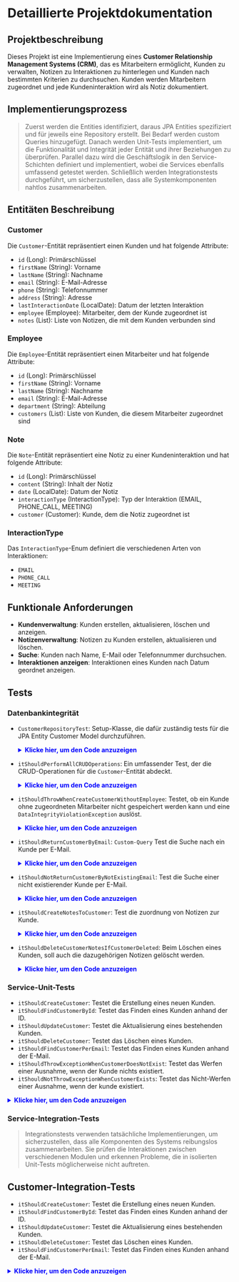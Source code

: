 # Detaillierte Projektdokumentation

## Projektbeschreibung
Dieses Projekt ist eine Implementierung eines **Customer Relationship Management Systems (CRM)**, das es Mitarbeitern ermöglicht, Kunden zu verwalten, Notizen zu Interaktionen zu hinterlegen und Kunden nach bestimmten Kriterien zu durchsuchen. Kunden werden Mitarbeitern zugeordnet und jede Kundeninteraktion wird als Notiz dokumentiert.

## Implementierungsprozess
> Zuerst werden die Entities identifiziert, daraus JPA Entities spezifiziert und für jeweils eine Repository erstellt.
> Bei Bedarf werden custom Queries hinzugefügt. Danach werden Unit-Tests implementiert, um die Funktionalität und Integrität jeder Entität und ihrer Beziehungen zu überprüfen.
> Parallel dazu wird die Geschäftslogik in den Service-Schichten definiert und implementiert, wobei die Services ebenfalls umfassend getestet werden.
> Schließlich werden Integrationstests durchgeführt, um sicherzustellen, dass alle Systemkomponenten nahtlos zusammenarbeiten.


## Entitäten Beschreibung
### Customer
Die `Customer`-Entität repräsentiert einen Kunden und hat folgende Attribute:
- `id` (Long): Primärschlüssel
- `firstName` (String): Vorname
- `lastName` (String): Nachname
- `email` (String): E-Mail-Adresse
- `phone` (String): Telefonnummer
- `address` (String): Adresse
- `lastInteractionDate` (LocalDate): Datum der letzten Interaktion
- `employee` (Employee): Mitarbeiter, dem der Kunde zugeordnet ist
- `notes` (List<Note>): Liste von Notizen, die mit dem Kunden verbunden sind

### Employee
Die `Employee`-Entität repräsentiert einen Mitarbeiter und hat folgende Attribute:
- `id` (Long): Primärschlüssel
- `firstName` (String): Vorname
- `lastName` (String): Nachname
- `email` (String): E-Mail-Adresse
- `department` (String): Abteilung
- `customers` (List<Customer>): Liste von Kunden, die diesem Mitarbeiter zugeordnet sind

### Note
Die `Note`-Entität repräsentiert eine Notiz zu einer Kundeninteraktion und hat folgende Attribute:
- `id` (Long): Primärschlüssel
- `content` (String): Inhalt der Notiz
- `date` (LocalDate): Datum der Notiz
- `interactionType` (InteractionType): Typ der Interaktion (EMAIL, PHONE_CALL, MEETING)
- `customer` (Customer): Kunde, dem die Notiz zugeordnet ist

### InteractionType
Das `InteractionType`-Enum definiert die verschiedenen Arten von Interaktionen:
- `EMAIL`
- `PHONE_CALL`
- `MEETING`

## Funktionale Anforderungen
- **Kundenverwaltung**: Kunden erstellen, aktualisieren, löschen und anzeigen.
- **Notizenverwaltung**: Notizen zu Kunden erstellen, aktualisieren und löschen.
- **Suche**: Kunden nach Name, E-Mail oder Telefonnummer durchsuchen.
- **Interaktionen anzeigen**: Interaktionen eines Kunden nach Datum geordnet anzeigen.

## Tests
### Datenbankintegrität
- `CustomerRepositoryTest`: Setup-Klasse, die dafür zuständig tests für die JPA Entity Customer Model durchzuführen.
   <details>
    <summary style="color: blue"><strong>Klicke hier, um den Code anzuzeigen</strong></summary>
    
    ```
    @DataJpaTest
    class CustomerRepositoryTest {

    @Autowired
    private CustomerRepository underTest;

    @Autowired
    private EmployeeRepository employeeRepository;

    @Autowired
    private NoteRepository noteRepository;  
    
    // Test Methods
    }
    ```
    </details>

- `itShouldPerformAllCRUDOperations`: Ein umfassender Test, der die CRUD-Operationen für die `Customer`-Entität abdeckt.
    <details>
    <summary style="color: blue"><strong>Klicke hier, um den Code anzuzeigen</strong></summary>

    ```
    @Test
    public void itShouldPerformAllCRUDOperations() {
        // Given
        Employee employee = TestDataUtil.createEmployeeA();
        Employee savedEmployee = employeeRepository.save(employee);
        // Create a new customer and associate with saved employee
        Customer customer = TestDataUtil.createCustomerA(savedEmployee);
        // When
        Customer savedCustomer = underTest.save(customer);
        // Then
        Customer foundCustomer = underTest.findById(savedCustomer.getId()).orElse(null);
        assertNotNull(foundCustomer);
        assertEquals("John", foundCustomer.getFirstName());

        // Update the customer
        foundCustomer.setFirstName("Jane");
        underTest.save(foundCustomer);
        Customer updatedCustomer = underTest.findById(savedCustomer.getId()).orElse(null);
        assertNotNull(updatedCustomer);
        assertEquals("Jane", updatedCustomer.getFirstName());

        // Delete the customer
        underTest.delete(updatedCustomer);
        Customer deletedCustomer = underTest.findById(savedCustomer.getId()).orElse(null);
        assertNull(deletedCustomer);
    }
    ```
    </details>
    
- `itShouldThrowWhenCreateCustomerWithoutEmployee`: Testet, ob ein Kunde ohne zugeordneten Mitarbeiter nicht gespeichert werden kann und eine `DataIntegrityViolationException` auslöst.
    <details>
    <summary style="color: blue"><strong>Klicke hier, um den Code anzuzeigen</strong></summary>

    ```
    @Test
    // Foreign key constraints
    public void itShouldThrowWhenCreateCustomerWithoutEmployee() {
        // Given
        // Create a new customer without an employee
        Customer customer = TestDataUtil.createCustomerB(null);
        // When
        // This should throw an exception because the employee is missing
        DataIntegrityViolationException exception = assertThrows(
                DataIntegrityViolationException.class, () -> underTest.save(customer));
        // Then
        String expectedMessage = "not-null property references a null";
        assertTrue(exception.getMessage().contains(expectedMessage), expectedMessage);
    }
    ```
    </details>

- `itShouldReturnCustomerByEmail`: `Custom-Query` Test die Suche nach ein Kunde per E-Mail.
    <details>
    <summary style="color: blue"><strong>Klicke hier, um den Code anzuzeigen</strong></summary>

    ```
    @Test
    public void itShouldReturnCustomerByEmail() {
        // Given
        String email = "jane.smith@example.com";
        Employee employee = TestDataUtil.createEmployeeC();
        Employee savedEmployee = employeeRepository.save(employee);
        Customer customer = TestDataUtil.createCustomerB(savedEmployee);
        underTest.save(customer);
        // When
        Customer foundCustomer = underTest.findByEmail(email).orElse(null);
        // Then
        assertNotNull(foundCustomer);
        assertEquals(email, foundCustomer.getEmail());
    }
    ```
    </details>
- `itShouldNotReturnCustomerByNotExistingEmail`: Test die Suche einer nicht existierender Kunde per E-Mail.
    <details>
    <summary style="color: blue"><strong>Klicke hier, um den Code anzuzeigen</strong></summary>

    ```
    @Test
    public void itShouldNotReturnCustomerByNotExistingEmail() {
        // Given
        String notExistingEmail = "not.existing@example.com";
        // When
        Customer foundCustomer = underTest.findByEmail(notExistingEmail).orElse(null);
        // Then
        assertNull(foundCustomer);
    }
    ```
    </details>
- `itShouldCreateNotesToCustomer`: Test die zuordnung von Notizen zur Kunde.
    <details>
    <summary style="color: blue"><strong>Klicke hier, um den Code anzuzeigen</strong></summary>

    ```
    @Test
    public void itShouldCreateNotesToCustomer() {
        // Given
        Employee employee = TestDataUtil.createEmployeeC();
        Employee savedEmployee = employeeRepository.save(employee);
        Customer customer = TestDataUtil.createCustomerC(savedEmployee);
        Customer savedCustomer = underTest.save(customer);

        // Create and associate notes
        List<Note> notes = new ArrayList<>();
        Note noteA = TestDataUtil.createNoteA(savedCustomer);
        Note noteB = TestDataUtil.createNoteB(savedCustomer);
        notes.add(noteA);
        notes.add(noteB);
        savedCustomer.setNotes(notes);

        // When
        underTest.save(savedCustomer);

        // Then
        Customer foundCustomer = underTest.findById(savedCustomer.getId()).orElse(null);
        assertNotNull(foundCustomer);
        assertEquals(2, foundCustomer.getNotes().size());
        assertEquals(notes.get(0).getContent(), foundCustomer.getNotes().get(0).getContent());
        assertEquals(notes.get(1).getContent(), foundCustomer.getNotes().get(1).getContent());
    }
    ```
    </details>
- `itShouldDeleteCustomerNotesIfCustomerDeleted`: Beim Löschen eines Kunden, soll auch die dazugehörigen Notizen gelöscht werden.
    <details>
    <summary style="color: blue"><strong>Klicke hier, um den Code anzuzeigen</strong></summary>

    ```
    @Test
    @Transactional
    // Cascade test
    // Notizen sind keine eigenständigen Entitäten, sondern direkt mit dem Kunden verbunden.
    // Beim Löschen eines Kunden auch die dazugehörigen Notizen werden gelöscht.
    public void itShouldDeleteCustomerNotesIfCustomerDeleted() {
        // Given
        Employee employee = TestDataUtil.createEmployeeA();
        Employee savedEmployee = employeeRepository.save(employee);
        Customer customer = TestDataUtil.createCustomerB(savedEmployee);
        Customer savedCustomer = underTest.save(customer);

        // Create and associate notes
        List<Note> notes = new ArrayList<>();
        Note noteA = TestDataUtil.createNoteA(savedCustomer);
        Note noteB = TestDataUtil.createNoteB(savedCustomer);
        Note noteC = TestDataUtil.createNoteC(savedCustomer);
        notes.add(noteA);
        notes.add(noteB);
        notes.add(noteC);
        savedCustomer.setNotes(notes);
        underTest.save(savedCustomer);

        // When
        underTest.deleteById(savedCustomer.getId());

        // Then
        // Assert that the customer is deleted
        assertNull(underTest.findById(savedCustomer.getId()).orElse(null));
        // Assert that the notes are also deleted
        List<Note> notesList = noteRepository.findAll();
        assertTrue(notesList.isEmpty());
    }
    ```
    </details>

### Service-Unit-Tests
- `itShouldCreateCustomer`: Testet die Erstellung eines neuen Kunden.
- `itShouldFindCustomerById`: Testet das Finden eines Kunden anhand der ID.
- `itShouldUpdateCustomer`: Testet die Aktualisierung eines bestehenden Kunden.
- `itShouldDeleteCustomer`: Testet das Löschen eines Kunden.
- `itShouldFindCustomerPerEmail`: Testet das Finden eines Kunden anhand der E-Mail.
- `itShouldThrowExceptionWhenCustomerDoesNotExist`: Testet das Werfen einer Ausnahme, wenn der Kunde nichts existiert.
- `itShouldNotThrowExceptionWhenCustomerExists`: Testet das Nicht-Werfen einer Ausnahme, wenn der kunde existiert.
<details>
<summary style="color: blue"><strong>Klicke hier, um den Code anzuzeigen</strong></summary>

```
package edu.yacoubi.crm.service.impl;

import edu.yacoubi.crm.TestDataUtil;
import edu.yacoubi.crm.model.Customer;
import edu.yacoubi.crm.repository.CustomerRepository;
import edu.yacoubi.crm.service.exception.ResourceNotFoundException;
import org.junit.jupiter.api.BeforeEach;
import org.junit.jupiter.api.Test;
import org.mockito.InjectMocks;
import org.mockito.Mock;
import org.mockito.MockitoAnnotations;

import java.util.Optional;

import static org.junit.jupiter.api.Assertions.*;
import static org.mockito.Mockito.*;
import static org.mockito.Mockito.when;

class CustomerServiceImplUnitTest {
    @Mock
    private CustomerRepository customerRepository;

    @InjectMocks
    private CustomerServiceImpl underTest;

    @BeforeEach
    public void setUp() {
        MockitoAnnotations.openMocks(this);
    }

    @Test
    public void itShouldCreateCustomer() {
        // Given
        Customer customer = TestDataUtil.createCustomerA(null);
        when(customerRepository.save(any(Customer.class))).thenReturn(customer);

        // When
        Customer savedCustomer = underTest.createCustomer(customer);

        // Then
        assertNotNull(savedCustomer);
        verify(customerRepository, times(1)).save(customer);
    }

    @Test
    public void itShouldFindCustomerById() {
        // Given
        Long customerId = 1L;  // Setze eine spezifische ID
        Customer customer = TestDataUtil.createCustomerA(null);
        customer.setId(customerId);  // Setze die ID im Mock-Objekt
        when(customerRepository.findById(customerId)).thenReturn(Optional.of(customer)); // Verwende eine spezifische ID
        when(customerRepository.existsById(customerId)).thenReturn(true); // Mock für existierende ID hinzufügen

        // When
        Optional<Customer> foundCustomer = underTest.getCustomerById(customerId);

        // Logging for debugging
        System.out.println("Found Customer: " + foundCustomer);

        // Then
        assertTrue(foundCustomer.isPresent());
        assertEquals(customer.getEmail(), foundCustomer.get().getEmail());
        verify(customerRepository, times(1)).findById(customerId);
        verify(customerRepository, times(1)).existsById(customerId); // Überprüfung der Mock-Interaktionen
    }

    @Test
    public void itShouldUpdateCustomer() {
        // Given
        Long customerId = 1L;
        Customer customer = TestDataUtil.createCustomerA(null);
        customer.setId(customerId);
        when(customerRepository.existsById(customerId)).thenReturn(true);
        when(customerRepository.save(any(Customer.class))).thenReturn(customer);

        // When
        Customer updatedCustomer = underTest.updateCustomer(customerId, customer);

        // Then
        assertNotNull(updatedCustomer);
        verify(customerRepository, times(1)).save(customer);
    }

    @Test
    public void itShouldDeleteCustomer() {
        // Given
        Long customerId = 1L;
        Customer customer = TestDataUtil.createCustomerA(null);
        customer.setId(customerId);
        when(customerRepository.existsById(customerId)).thenReturn(true);

        // When
        underTest.deleteCustomer(customerId);

        // Then
        verify(customerRepository, times(1)).deleteById(customerId);
    }

    @Test
    public void itShouldFindCustomerPerEmail() {
        // Given
        String email = "test@example.com";
        Customer customer = TestDataUtil.createCustomerA(null);
        customer.setEmail(email);
        when(customerRepository.findByEmail(email)).thenReturn(Optional.of(customer));

        // When
        Optional<Customer> foundCustomer = underTest.getCustomerByEmail(email);

        // Then
        assertTrue(foundCustomer.isPresent());
        assertEquals(email, foundCustomer.get().getEmail());
        verify(customerRepository, times(1)).findByEmail(email);
    }

    @Test
    public void itShouldThrowExceptionWhenCustomerDoesNotExist() {
        // Given
        Long customerId = 1L;
        when(customerRepository.existsById(customerId)).thenReturn(false);

        // When & Then
        ResourceNotFoundException exception = assertThrows(
                ResourceNotFoundException.class, () -> underTest.getCustomerById(customerId));
        assertEquals("Customer not found with ID:", exception.getMessage());
    }

    @Test
    public void itShouldNotThrowExceptionWhenCustomerExists() {
        // Given
        Long customerId = 1L;
        Customer customer = TestDataUtil.createCustomerA(null);
        customer.setId(customerId);
        when(customerRepository.existsById(customerId)).thenReturn(true);
        when(customerRepository.findById(customerId)).thenReturn(Optional.of(customer));

        // When
        Optional<Customer> foundCustomer = underTest.getCustomerById(customerId);

        // Then
        assertTrue(foundCustomer.isPresent());
        assertEquals(customer.getEmail(), foundCustomer.get().getEmail());
    }

}
```
</details>

### Service-Integration-Tests
> Integrationstests verwenden tatsächliche Implementierungen, um sicherzustellen, dass alle Komponenten des Systems
> reibungslos zusammenarbeiten.
> Sie prüfen die Interaktionen zwischen verschiedenen Modulen und erkennen Probleme, die in isolierten Unit-Tests
> möglicherweise nicht auftreten.

## Customer-Integration-Tests
- `itShouldCreateCustomer`: Testet die Erstellung eines neuen Kunden.
- `itShouldFindCustomerById`: Testet das Finden eines Kunden anhand der ID.
- `itShouldUpdateCustomer`: Testet die Aktualisierung eines bestehenden Kunden.
- `itShouldDeleteCustomer`: Testet das Löschen eines Kunden.
- `itShouldFindCustomerPerEmail`: Testet das Finden eines Kunden anhand der E-Mail.
<details>
<summary style="color: blue"><strong>Klicke hier, um den Code anzuzeigen</strong></summary>

```
package edu.yacoubi.crm.service.impl;

import edu.yacoubi.crm.TestDataUtil;
import edu.yacoubi.crm.model.Customer;
import edu.yacoubi.crm.model.Employee;
import edu.yacoubi.crm.repository.EmployeeRepository;
import edu.yacoubi.crm.repository.CustomerRepository;
import edu.yacoubi.crm.service.exception.ResourceNotFoundException;
import jakarta.transaction.Transactional;
import org.junit.jupiter.api.BeforeEach;
import org.junit.jupiter.api.Test;
import org.springframework.beans.factory.annotation.Autowired;
import org.springframework.boot.test.context.SpringBootTest;
import static org.junit.jupiter.api.Assertions.*;

@SpringBootTest
class CustomerServiceImplIntegrationTest {

    @Autowired
    private EmployeeRepository employeeRepository;

    @Autowired
    private CustomerRepository customerRepository;

    @Autowired
    private CustomerServiceImpl underTest;

    @BeforeEach
    public void setUp() {
        customerRepository.deleteAll();
        employeeRepository.deleteAll();
    }

    @Test
    public void itShouldCreateCustomer() {
        // Given
        Employee employee = TestDataUtil.createEmployeeA();
        Employee savedEmployee = employeeRepository.save(employee);
        Customer customer = TestDataUtil.createCustomerA(savedEmployee);

        // When
        Customer savedCustomer = underTest.createCustomer(customer);

        // Then
        assertNotNull(savedCustomer);
        assertEquals(customer.getFirstName(), savedCustomer.getFirstName());
        assertEquals(customer.getEmail(), savedCustomer.getEmail());
        assertEquals(customer.getEmployee().getId(), savedCustomer.getEmployee().getId());
    }

    @Test
    public void itShouldFindCustomerById() {
        // Given
        Employee employee = TestDataUtil.createEmployeeA();
        Employee savedEmployee = employeeRepository.save(employee);
        Customer customer = TestDataUtil.createCustomerA(savedEmployee);
        Customer savedCustomer = underTest.createCustomer(customer);

        // When
        Customer foundCustomer = underTest.getCustomerById(savedCustomer.getId()).orElse(null);

        // Then
        assertNotNull(foundCustomer);
        assertEquals(savedCustomer.getId(), foundCustomer.getId());
    }

    @Test
    @Transactional
    public void itShouldUpdateCustomer() {
        // Given
        Employee employee = TestDataUtil.createEmployeeA();
        Employee savedEmployee = employeeRepository.save(employee);
        Customer customer = TestDataUtil.createCustomerA(savedEmployee);
        Customer savedCustomer = underTest.createCustomer(customer);
        savedCustomer.setFirstName("Updated Name");

        // When
        Customer updatedCustomer = underTest.updateCustomer(savedCustomer.getId(), savedCustomer);

        // Then
        assertNotNull(updatedCustomer);
        assertEquals("Updated Name", updatedCustomer.getFirstName());
    }

    @Test
    public void itShouldDeleteCustomer() {
        // Given
        Employee employee = TestDataUtil.createEmployeeA();
        Employee savedEmployee = employeeRepository.save(employee);
        Customer customer = TestDataUtil.createCustomerA(savedEmployee);
        Customer savedCustomer = underTest.createCustomer(customer);

        // When
        underTest.deleteCustomer(savedCustomer.getId());

        // Then
        assertThrows(ResourceNotFoundException.class, () -> {
            underTest.getCustomerById(savedCustomer.getId())
                    .orElseThrow(() -> new ResourceNotFoundException("Customer not found with ID:"));
        });
    }

    @Test
    public void itShouldGetCustomerByEmail() {
        // Given
        Employee employee = TestDataUtil.createEmployeeA();
        Employee savedEmployee = employeeRepository.save(employee);
        Customer customer = TestDataUtil.createCustomerA(savedEmployee);
        Customer savedCustomer = underTest.createCustomer(customer);

        // When
        Customer foundCustomer = underTest.getCustomerByEmail(savedCustomer.getEmail()).orElse(null);

        // Then
        assertNotNull(foundCustomer);
        assertEquals(savedCustomer.getId(), foundCustomer.getId());
    }
}
```
</details>
